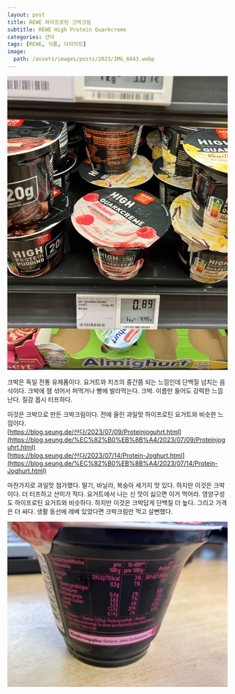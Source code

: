 ```yaml
---
layout: post
title: REWE 하이프로틴 크박크림
subtitle: REWE High Protein Quarkcreme
categories: 산다
tags: [REWE, 식품, 다이어트]
image:
  path: /assets/images/posts/2023/IMG_6043.webp
---
```


![](/assets/images/posts/2023/IMG_6043.webp)

크박은 독일 전통 유제품이다. 요거트와 치즈의 중간쯤 되는 느낌인데 단백질 넘치는 음식이다. 크박에 잼 섞어서 퍼먹거나 빵에 발라먹는다. 크박. 이름만 들어도 강력한 느낌난다. 질감 몹시 터프하다.

이것은 크박으로 만든 크박크림이다. 전에 올린 과일맛 하이프로틴 요거트와 비슷한 느낌이다.\
[https://blog.seung.de/산다/2023/07/09/Proteinjoguhrt.html](https://blog.seung.de/%EC%82%B0%EB%8B%A4/2023/07/09/Proteinjoguhrt.html) \
[https://blog.seung.de/산다/2023/07/14/Protein-Joghurt.html](https://blog.seung.de/%EC%82%B0%EB%8B%A4/2023/07/14/Protein-Joghurt.html)

마찬가지로 과일맛 첨가했다. 딸기, 바닐라, 복숭아 세가지 맛 있다. 하지만 이것은 크박이다. 더 터프하고 산미가 적다. 요거트에서 나는 신 맛이 싫으면 이거 먹어라. 영양구성도 하이프로틴 요거트와 비슷하다. 하지만 이것은 크박답게 단백질 더 높다. 그리고 가격은 더 싸다. 생활 동선에 레베 있었다면 크박크림만 먹고 살뻔했다.

![](/assets/images/posts/2023/IMG_6052.webp)
